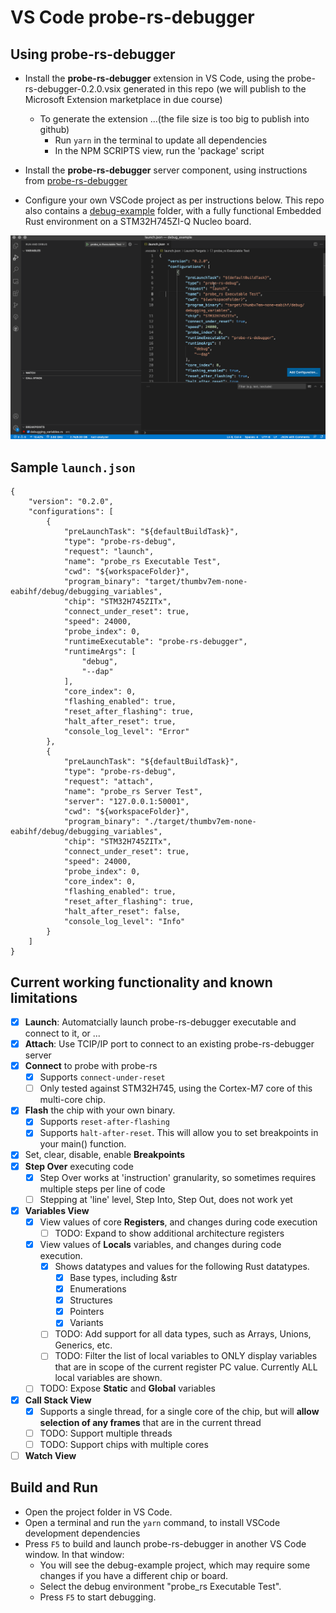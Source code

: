 # VS Code probe-rs-debugger

## Using probe-rs-debugger

* Install the **probe-rs-debugger** extension in VS Code, using the probe-rs-debugger-0.2.0.vsix generated in this repo (we will publish to the Microsoft Extension marketplace in due course)
  * To generate the extension ...(the file size is too big to publish into github)
    * Run `yarn` in the terminal to update all dependencies
    * In the NPM SCRIPTS view, run the 'package' script
* Install the **probe-rs-debugger** server component, using instructions from [probe-rs-debugger](https://github.com/probe-rs/probe-rs/tree/dap/debugger)

* Configure your own VSCode project as per instructions below. This repo also contains a [debug-example](https://github.com/probe-rs/vscode/debug_example) folder, with a fully functional Embedded Rust environment on a STM32H745ZI-Q Nucleo board.

![probe-rs-debugger](images/probe-rs-debugger.gif)

## Sample `launch.json`
```
{
    "version": "0.2.0",
    "configurations": [
        {
            "preLaunchTask": "${defaultBuildTask}",
            "type": "probe-rs-debug",
            "request": "launch",
            "name": "probe_rs Executable Test",
            "cwd": "${workspaceFolder}",
            "program_binary": "target/thumbv7em-none-eabihf/debug/debugging_variables",
            "chip": "STM32H745ZITx",
            "connect_under_reset": true,
            "speed": 24000,
            "probe_index": 0,
            "runtimeExecutable": "probe-rs-debugger",
            "runtimeArgs": [
                "debug",
                "--dap"
            ],
            "core_index": 0,
            "flashing_enabled": true,
            "reset_after_flashing": true,
            "halt_after_reset": true,
            "console_log_level": "Error"
        },
        {
            "preLaunchTask": "${defaultBuildTask}",
            "type": "probe-rs-debug",
            "request": "attach",
            "name": "probe_rs Server Test",
            "server": "127.0.0.1:50001",
            "cwd": "${workspaceFolder}",
            "program_binary": "./target/thumbv7em-none-eabihf/debug/debugging_variables",
            "chip": "STM32H745ZITx",
            "connect_under_reset": true,
            "speed": 24000,
            "probe_index": 0,
            "core_index": 0,
            "flashing_enabled": true,
            "reset_after_flashing": true,
            "halt_after_reset": false,
            "console_log_level": "Info"            
        }
    ]
}
```

## Current working functionality and known limitations
- [x] **Launch**: Automatcially launch probe-rs-debugger executable and connect to it, or ...
- [x] **Attach**: Use TCIP/IP port to connect to an existing probe-rs-debugger server
- [x] **Connect** to probe with probe-rs 
  - [x] Supports `connect-under-reset`
  - [ ] Only tested against STM32H745, using the Cortex-M7 core of this multi-core chip.
- [x] **Flash** the chip with your own binary. 
  - [x] Supports `reset-after-flashing`
  - [x] Supports `halt-after-reset`. This will allow you to set breakpoints in your main() function.
- [x] Set, clear, disable, enable **Breakpoints**
- [x] **Step Over** executing code
  - [x] Step Over works at 'instruction' granularity, so sometimes requires multiple steps per line of code
  - [ ] Stepping at 'line' level, Step Into, Step Out, does not work yet
- [x] **Variables View**
  - [x] View values of core **Registers**, and changes during code execution
    - [ ] TODO: Expand to show additional architecture registers
  - [x] View values of **Locals** variables, and changes during code execution.
    - [x] Shows datatypes and values for the following Rust datatypes.
      - [x] Base types, including &str
      - [x] Enumerations
      - [x] Structures
      - [x] Pointers
      - [x] Variants
    - [ ] TODO: Add support for all data types, such as Arrays, Unions, Generics, etc.
    - [ ] TODO: Filter the list of local variables to ONLY display variables that are in scope of the current register PC value. Currently ALL local variables are shown.
  - [ ] TODO: Expose **Static** and **Global** variables
- [x] **Call Stack View**
  - [x] Supports a single thread, for a single core of the chip, but will **allow selection of any frames** that are in the current thread
  - [ ] TODO: Support multiple threads
  - [ ] TODO: Support chips with multiple cores
- [ ] **Watch View** 

## Build and Run

* Open the project folder in VS Code.
* Open a terminal and run the `yarn` command, to install VSCode development dependencies
* Press `F5` to build and launch probe-rs-debugger in another VS Code window. In that window:
  * You will see the debug-example project, which may require some changes if you have a different chip or board.
  * Select the debug environment "probe_rs Executable Test".
  * Press `F5` to start debugging.
